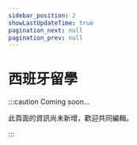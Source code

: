 ```yaml
---
sidebar_position: 2
showLastUpdateTime: true
pagination_next: null
pagination_prev: null
---
```


# 西班牙留學

:::caution Coming soon...

此頁面的資訊尚未新增，歡迎共同編輯。

:::